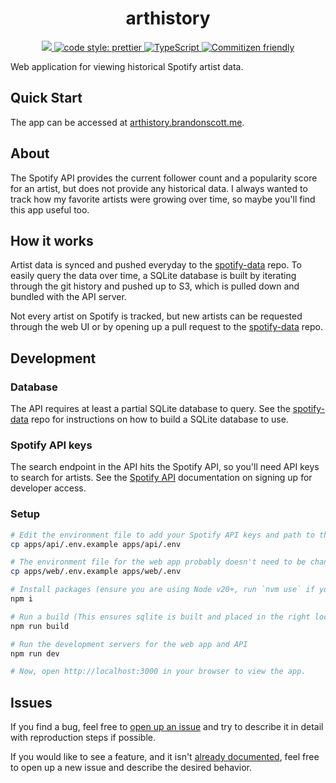 <h1 align="center">arthistory</h1>

<p align="center">
   <a href="https://github.com/brandongregoryscott/arthistory/actions">
        <img src="https://github.com/brandongregoryscott/arthistory/actions/workflows/build.yml/badge.svg">
    </a>
    <a href="https://github.com/prettier/prettier">
        <img alt="code style: prettier" src="https://img.shields.io/badge/code_style-prettier-ff69b4.svg?style=flat-square"/>
    </a>
    <a href="http://www.typescriptlang.org/">
        <img alt="TypeScript" src="https://img.shields.io/badge/%3C%2F%3E-TypeScript-%230074c1.svg"/>
    </a>
    <a href="http://commitizen.github.io/cz-cli/">
        <img alt="Commitizen friendly" src="https://img.shields.io/badge/commitizen-friendly-brightgreen.svg"/>
    </a>
</p>

Web application for viewing historical Spotify artist data.

## Quick Start

The app can be accessed at [arthistory.brandonscott.me](https://arthistory.brandonscott.me).

## About

The Spotify API provides the current follower count and a popularity score for an artist, but does not provide any historical data. I always wanted to track how my favorite artists were growing over time, so maybe you'll find this app useful too.

## How it works

Artist data is synced and pushed everyday to the [spotify-data](https://github.com/brandongregoryscott/spotify-data) repo. To easily query the data over time, a SQLite database is built by iterating through the git history and pushed up to S3, which is pulled down and bundled with the API server.

Not every artist on Spotify is tracked, but new artists can be requested through the web UI or by opening up a pull request to the [spotify-data](https://github.com/brandongregoryscott/spotify-data) repo.

## Development

### Database

The API requires at least a partial SQLite database to query. See the [spotify-data](https://github.com/brandongregoryscott/spotify-data/tree/main?tab=readme-ov-file#building-a-sqlite-database) repo for instructions on how to build a SQLite database to use.

### Spotify API keys

The search endpoint in the API hits the Spotify API, so you'll need API keys to search for artists. See the [Spotify API](https://developer.spotify.com/documentation/web-api/tutorials/getting-started) documentation on signing up for developer access.

### Setup

```sh
# Edit the environment file to add your Spotify API keys and path to the SQLite database file
cp apps/api/.env.example apps/api/.env

# The environment file for the web app probably doesn't need to be changed.
cp apps/web/.env.example apps/web/.env

# Install packages (ensure you are using Node v20+, run `nvm use` if you have `nvm` installed.)
npm i

# Run a build (This ensures sqlite is built and placed in the right location in the monorepo)
npm run build

# Run the development servers for the web app and API
npm run dev

# Now, open http://localhost:3000 in your browser to view the app.
```

## Issues

If you find a bug, feel free to [open up an issue](https://github.com/brandongregoryscott/arthistory/issues/new) and try to describe it in detail with reproduction steps if possible.

If you would like to see a feature, and it isn't [already documented](https://github.com/brandongregoryscott/arthistory/issues?q=is%3Aissue+is%3Aopen+label%3Aenhancement), feel free to open up a new issue and describe the desired behavior.
